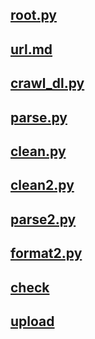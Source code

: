 ## [root.py](./root.py)

## [url.md](./url.md)

## [crawl_dl.py](./crawl_dl.py)

## [parse.py](./parse.py)

## [clean.py](./clean.py)

## [clean2.py](./clean2.py)

## [parse2.py](./parse2.py)

## [format2.py](./format2.py)

## [check](./check.py)

## [upload](./upload.py)
